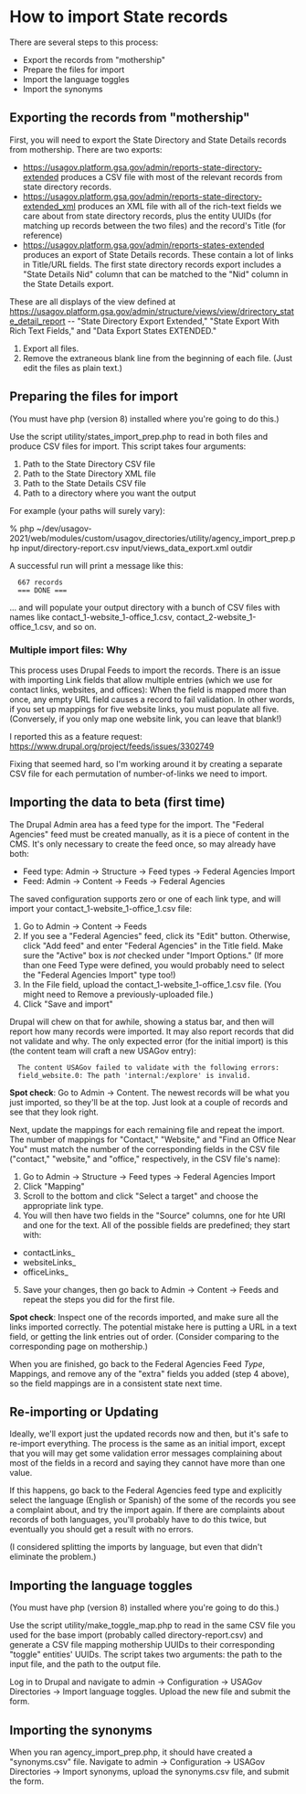 # How to import State records

There are several steps to this process:

* Export the records from "mothership"
* Prepare the files for import
* Import the language toggles
* Import the synonyms

## Exporting the records from "mothership"

First, you will need to export the State Directory and State Details
records from mothership. There are two exports:

* https://usagov.platform.gsa.gov/admin/reports-state-directory-extended
  produces a CSV file with most of the relevant records from state
  directory records. 
* https://usagov.platform.gsa.gov/admin/reports-state-directory-extended_xml
  produces an XML file with all of
  the rich-text fields we care about from state directory records,
  plus the entity UUIDs (for matching up records between the two
  files) and the record's Title (for reference)
* https://usagov.platform.gsa.gov/admin/reports-states-extended
  produces an export of State Details records. These contain a lot of
  links in Title/URL fields. The first state directory records export
  includes a "State Details Nid" column that can be matched to the
  "Nid" column in the State Details export. 

These are all displays of the view defined at
https://usagov.platform.gsa.gov/admin/structure/views/view/drirectory_state_detail_report
-- "State Directory Export Extended," "State Export With Rich Text
Fields," and "Data Export States EXTENDED."

1. Export all files.
2. Remove the extraneous blank line from the beginning of each
file. (Just edit the files as plain text.)

## Preparing the files for import

(You must have php (version 8) installed where you're going to do
this.)

Use the script utility/states_import_prep.php to read in both files
and produce CSV files for import. This script takes four arguments:

1. Path to the State Directory CSV file
2. Path to the State Directory XML file
3. Path to the State Details CSV file
4. Path to a directory where you want the output

For example (your paths will surely vary):

% php ~/dev/usagov-2021/web/modules/custom/usagov_directories/utility/agency_import_prep.php input/directory-report.csv input/views_data_export.xml outdir


A successful run will print a message like this:

```  
  667 records
  === DONE ===
```

... and will populate your output directory with a bunch of CSV files
with names like contact_1-website_1-office_1.csv,
contact_2-website_1-office_1.csv, and so on.

### Multiple import files: Why

This process uses Drupal Feeds to import the records. There is an
issue with importing Link fields that allow multiple entries (which we
use for contact links, websites, and offices): When the field is
mapped more than once, any empty URL field causes a record to fail
validation. In other words, if you set up mappings for five website
links, you must populate all five. (Conversely, if you only map one
website link, you can leave that blank!)

I reported this as a feature request:
https://www.drupal.org/project/feeds/issues/3302749

Fixing that seemed hard, so I'm working around it by creating a
separate CSV file for each permutation of number-of-links we need to
import. 

## Importing the data to beta (first time) 

The Drupal Admin area has a feed type for the import. The "Federal
Agencies" feed must be created manually, as it is a piece of content
in the CMS. It's only necessary to create the feed once, so may
already have both:

* Feed type: Admin -> Structure -> Feed types -> Federal Agencies
  Import
* Feed: Admin -> Content -> Feeds -> Federal Agencies

The saved configuration supports zero or one of each link type, and
will import your contact_1-website_1-office_1.csv file:

1. Go to Admin -> Content -> Feeds
2. If you see a "Federal Agencies" feed, click its "Edit"
   button. Otherwise, click "Add feed" and enter "Federal Agencies" in
   the Title field. Make sure the "Active" box is *not* checked under "Import Options."
   (If more than one Feed Type were defined, you
   would probably need to select the "Federal Agencies Import" type too!) 
3. In the File field, upload the contact_1-website_1-office_1.csv file. (You might need
to Remove a previously-uploaded file.)
4. Click "Save and import"

Drupal will chew on that for awhile, showing a status bar, and then
will report how many records were imported. It may also report records
that did not validate and why. The only expected error (for the
initial import) is this (the content team will craft a new USAGov entry):

```
  The content USAGov failed to validate with the following errors:
  field_website.0: The path 'internal:/explore' is invalid.
```

**Spot check**: Go to Admin -> Content. The newest records will be what
you just imported, so they'll be at the top. Just look at a couple of
records and see that they look right. 

Next, update the mappings for each remaining file and repeat the
import. The number of mappings for "Contact," "Website," and "Find an
Office Near You" must match the number of the corresponding fields in
the CSV file ("contact," "website," and "office," respectively, in the
CSV file's name):

1. Go to Admin -> Structure -> Feed types -> Federal Agencies Import
2. Click "Mapping"
3. Scroll to the bottom and click "Select a target" and choose the
appropriate link type.
4. You will then have two fields in the "Source" columns, one for hte
URI and one for the text. All of the possible fields are predefined;
they start with:
  * contactLinks_
  * websiteLinks_
  * officeLinks_
5. Save your changes, then go back to Admin -> Content -> Feeds and
repeat the steps you did for the first file.

**Spot check**: Inspect one of the records imported, and make sure all the
links imported correctly. The potential mistake here is putting a URL
in a text field, or getting the link entries out of order. (Consider
comparing to the corresponding page on mothership.)

When you are finished, go back to the Federal Agencies Feed *Type*,
Mappings, and remove any of the "extra" fields you added (step 4
above), so the field mappings are in a consistent state next time.

## Re-importing or Updating

Ideally, we'll export just the updated records now and then, but it's
safe to re-import everything. The process is the same as an initial
import, except that you will may get some validation error messages
complaining about most of the fields in a record and saying they
cannot have more than one value.

If this happens, go back to the Federal Agencies feed type and
explicitly select the language (English or Spanish) of the some of the
records you see a complaint about, and try the import again. If there
are complaints about records of both languages, you'll probably have
to do this twice, but eventually you should get a result with no
errors.

(I considered splitting the imports by language, but even that didn't
eliminate the problem.) 

## Importing the language toggles

(You must have php (version 8) installed where you're going to do
this.)

Use the script utility/make_toggle_map.php to read in the same CSV
file you used for the base import (probably called
directory-report.csv) and generate a CSV file mapping mothership UUIDs
to their corresponding "toggle" entities' UUIDs. The script takes two
arguments: the path to the input file, and the path to the output
file.

Log in to Drupal and navigate to admin -> Configuration -> USAGov
Directories -> Import language toggles. Upload the new file and submit
the form. 

## Importing the synonyms

When you ran agency_import_prep.php, it should have created a
"synonyms.csv" file. Navigate to admin -> Configuration -> USAGov
Directories -> Import synonyms, upload the synonyms.csv file, and
submit the form. 
